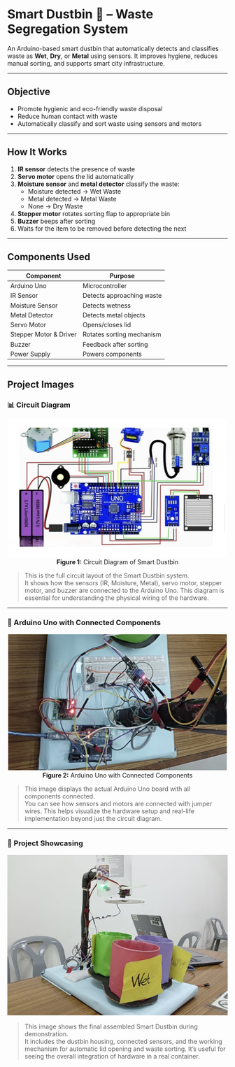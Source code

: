 # Smart Dustbin 🚮 – Waste Segregation System

An Arduino-based smart dustbin that automatically detects and classifies waste as **Wet**, **Dry**, or **Metal** using sensors. It improves hygiene, reduces manual sorting, and supports smart city infrastructure.

---

##  Objective

- Promote hygienic and eco-friendly waste disposal
- Reduce human contact with waste
- Automatically classify and sort waste using sensors and motors

---

##  How It Works

1. **IR sensor** detects the presence of waste
2. **Servo motor** opens the lid automatically
3. **Moisture sensor** and **metal detector** classify the waste:
   - Moisture detected → Wet Waste
   - Metal detected → Metal Waste
   - None → Dry Waste
4. **Stepper motor** rotates sorting flap to appropriate bin
5. **Buzzer** beeps after sorting
6. Waits for the item to be removed before detecting the next

---

##  Components Used

| Component              | Purpose                            |
|------------------------|-------------------------------------|
| Arduino Uno            | Microcontroller                    |
| IR Sensor              | Detects approaching waste          |
| Moisture Sensor        | Detects wetness                    |
| Metal Detector         | Detects metal objects              |
| Servo Motor            | Opens/closes lid                   |
| Stepper Motor & Driver | Rotates sorting mechanism          |
| Buzzer                 | Feedback after sorting             |
| Power Supply           | Powers components                  |

---

##  Project Images

### 📊 Circuit Diagram

<p align="center">
  <img src="https://github.com/MohonaMohsin/Smart-Dustbin-with-Automated-Waste-Segregation/blob/main/images/project_circuit_diagram.jpg?raw=true" alt="Circuit Diagram" width="500"/>
  <br>
  <b>Figure 1:</b> Circuit Diagram of Smart Dustbin
</p>

> This is the full circuit layout of the Smart Dustbin system.  
> It shows how the sensors (IR, Moisture, Metal), servo motor, stepper motor, and buzzer are connected to the Arduino Uno. This diagram is essential for understanding the physical wiring of the hardware.


---

### 🔌 Arduino Uno with Connected Components

<p align="center">
  <img src="https://github.com/MohonaMohsin/Smart-Dustbin-with-Automated-Waste-Segregation/blob/main/images/Uno_Components_Layout.jpg?raw=true" alt="Arduino Setup" width="500"/>
  <br>
  <b>Figure 2:</b> Arduino Uno with Connected Components
</p>

> This image displays the actual Arduino Uno board with all components connected.  
> You can see how sensors and motors are connected with jumper wires. This helps visualize the hardware setup and real-life implementation beyond just the circuit diagram.
---

### 📸 Project Showcasing

![Project Showcase](images/project_showcasing.jpg)

> This image shows the final assembled Smart Dustbin during demonstration.  
> It includes the dustbin housing, connected sensors, and the working mechanism for automatic lid opening and waste sorting. It’s useful for seeing the overall integration of hardware in a real container.


